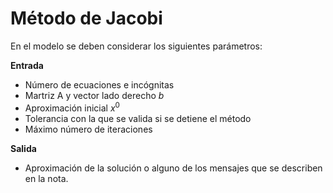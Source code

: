 # Método de Jacobi

En el modelo se deben considerar los siguientes parámetros: 

 **Entrada**
- Número de ecuaciones e incógnitas
- Martriz A y vector lado derecho $b$
- Aproximación inicial $x^{0}$
- Tolerancia con la que se valida si se detiene el método
- Máximo número de iteraciones

**Salida**
- Aproximación de la solución o alguno de los mensajes que se describen en la nota. 
